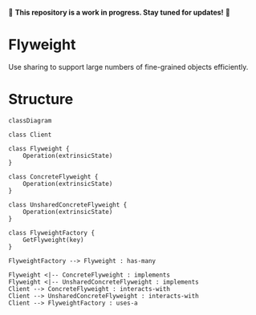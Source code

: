 🚧 **This repository is a work in progress. Stay tuned for updates!** 🚧

# Flyweight

Use sharing to support large numbers of fine-grained objects efficiently.

# Structure

```mermaid
classDiagram

class Client

class Flyweight {
    Operation(extrinsicState)
}

class ConcreteFlyweight {
    Operation(extrinsicState)
}

class UnsharedConcreteFlyweight {
    Operation(extrinsicState)
}

class FlyweightFactory {
    GetFlyweight(key)
}

FlyweightFactory --> Flyweight : has-many

Flyweight <|-- ConcreteFlyweight : implements
Flyweight <|-- UnsharedConcreteFlyweight : implements
Client --> ConcreteFlyweight : interacts-with
Client --> UnsharedConcreteFlyweight : interacts-with
Client --> FlyweightFactory : uses-a
```
